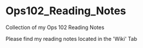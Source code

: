 # Ops102_Reading_Notes
Collection of my Ops 102 Reading Notes

Please find my reading notes located in the 'Wiki' Tab
